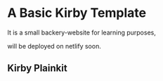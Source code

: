 # A Basic Kirby Template

It is a small backery-website for learning purposes,

will be deployed on netlify soon.

## Kirby Plainkit

